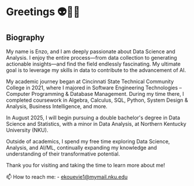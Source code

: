 # Greetings 👽✌🏾

## Biography

My name is Enzo, and I am deeply passionate about Data Science and Analysis. I enjoy the entire process—from data collection to generating actionable insights—and find the field endlessly fascinating. My ultimate goal is to leverage my skills in data to contribute to the advancement of AI.

My academic journey began at Cincinnati State Technical Community College in 2021, where I majored in Software Engineering Technologies – Computer Programming & Database Management. During my time there, I completed coursework in Algebra, Calculus, SQL, Python, System Design & Analysis, Business Intelligence, and more.

In August 2025, I will begin pursuing a double bachelor's degree in Data Science and Statistics, with a minor in Data Analysis, at Northern Kentucky University (NKU).

Outside of academics, I spend my free time exploring Data Science, Analysis, and AI/ML, continually expanding my knowledge and understanding of their transformative potential.

Thank you for visiting and taking the time to learn more about me!

📫 How to reach me:
    - ekouevie1@mymail.nku.edu
